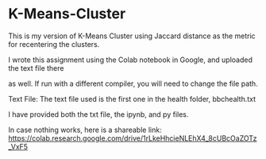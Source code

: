 # K-Means-Cluster
This is my version of K-Means Cluster using Jaccard distance as the metric for recentering the clusters.

I wrote this assignment using the Colab notebook in Google, and uploaded the text file there

as well. If run with a different compiler, you will need to change the file path.

Text File: The text file used is the first one in the health folder, bbchealth.txt

I have provided both the txt file, the ipynb, and py files.

In case nothing works, here is a shareable link: https://colab.research.google.com/drive/1rLkeHhcieNLEhX4_8cUBcOaZOTz_VxF5

